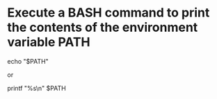 # Execute a BASH command to print the contents of the environment variable PATH

echo "$PATH"

or 

printf "%s\n" $PATH